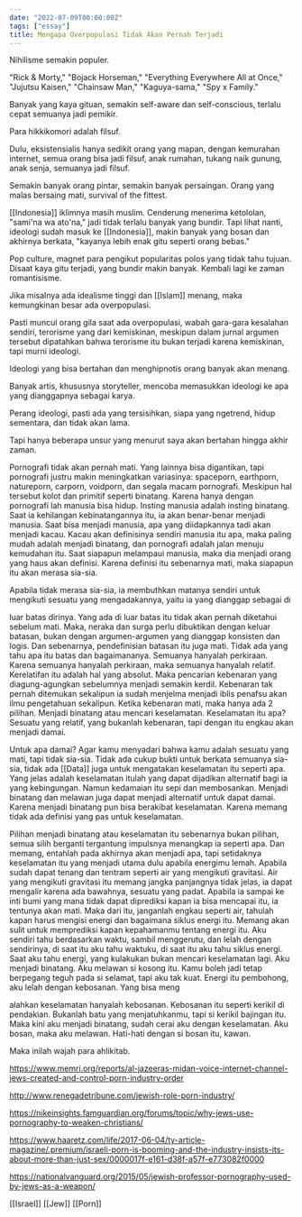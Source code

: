 ```yaml
---
date: "2022-07-09T00:00:00Z"
tags: ["essay"]
title: Mengapa Overpopulasi Tidak Akan Pernah Terjadi
---
```


Nihilisme semakin populer.

"Rick & Morty," "Bojack Horseman," "Everything Everywhere All at Once," "Jujutsu Kaisen," "Chainsaw Man," "Kaguya-sama," "Spy x Family."

Banyak yang kaya gituan, semakin self-aware dan self-conscious, terlalu cepat semuanya jadi pemikir.

Para hikkikomori adalah filsuf.

Dulu, eksistensialis hanya sedikit orang yang mapan, dengan kemurahan internet, semua orang bisa jadi filsuf, anak rumahan, tukang naik gunung, anak senja, semuanya jadi filsuf.

Semakin banyak orang pintar, semakin banyak persaingan. Orang yang malas bersaing mati, survival of the fittest.

[[Indonesia]] iklimnya masih muslim. Cenderung menerima ketololan, "sami'na wa ato'na," jadi tidak terlalu banyak yang bundir. Tapi lihat nanti, ideologi sudah masuk ke [[Indonesia]], makin banyak yang bosan dan akhirnya berkata, "kayanya lebih enak gitu seperti orang bebas."

Pop culture, magnet para pengikut popularitas polos yang tidak tahu tujuan. Disaat kaya gitu terjadi, yang bundir makin banyak. Kembali lagi ke zaman romantisisme.

Jika misalnya ada idealisme tinggi dan [[Islam]] menang, maka kemungkinan besar ada overpopulasi.

Pasti muncul orang gila saat ada overpopulasi, wabah gara-gara kesalahan sendiri, terorisme yang dari kemiskinan, meskipun dalam jurnal argumen tersebut dipatahkan bahwa terorisme itu bukan terjadi karena kemiskinan, tapi murni ideologi.

Ideologi yang bisa bertahan dan menghipnotis orang banyak akan menang.

Banyak artis, khususnya storyteller, mencoba memasukkan ideologi ke apa yang dianggapnya sebagai karya.

Perang ideologi, pasti ada yang tersisihkan, siapa yang ngetrend, hidup sementara, dan tidak akan lama.

Tapi hanya beberapa unsur yang menurut saya akan bertahan hingga akhir zaman.

Pornografi tidak akan pernah mati. Yang lainnya bisa digantikan, tapi pornografi justru makin meningkatkan variasinya: spaceporn, earthporn, natureporn, carporn, voidporn, dan segala macam pornografi. Meskipun hal tersebut kolot dan primitif seperti binatang. Karena hanya dengan pornografi lah manusia bisa hidup. Insting manusia adalah insting binatang. Saat ia kehilangan kebinatangannya itu, ia akan benar-benar menjadi manusia. Saat bisa menjadi manusia, apa yang diidapkannya tadi akan menjadi kacau. Kacau akan definisinya sendiri manusia itu apa, maka paling mudah adalah menjadi binatang, dan pornografi adalah jalan menuju kemudahan itu. Saat siapapun melampaui manusia, maka dia menjadi orang yang haus akan definisi. Karena definisi itu sebenarnya mati, maka siapapun itu akan merasa sia-sia.

Apabila tidak merasa sia-sia, ia membuthkan matanya sendiri untuk mengikuti sesuatu yang mengadakannya, yaitu ia yang dianggap sebagai di

 luar batas dirinya. Yang ada di luar batas itu tidak akan pernah diketahui sebelum mati. Maka, neraka dan surga perlu dibuktikan dengan keluar batasan, bukan dengan argumen-argumen yang dianggap konsisten dan logis. Dan sebenarnya, pendefinisian batasan itu juga mati. Tidak ada yang tahu apa itu batas dan bagaimananya. Semuanya hanyalah perkiraan. Karena semuanya hanyalah perkiraan, maka semuanya hanyalah relatif. Kerelatifan itu adalah hal yang absolut. Maka pencarian kebenaran yang diagung-agungkan sebelumnya menjadi semakin kerdil. Kebenaran tak pernah ditemukan sekalipun ia sudah menjelma menjadi iblis penafsu akan ilmu pengetahuan sekalipun. Ketika kebenaran mati, maka hanya ada 2 pilihan. Menjadi binatang atau mencari keselamatan. Keselamatan itu apa? Sesuatu yang relatif, yang bukanlah kebenaran, tapi dengan itu engkau akan menjadi damai.

Untuk apa damai? Agar kamu menyadari bahwa kamu adalah sesuatu yang mati, tapi tidak sia-sia. Tidak ada cukup bukti untuk berkata semuanya sia-sia, tidak ada [[Data]] juga untuk mengatakan keselamatan itu seperti apa. Yang jelas adalah keselamatan itulah yang dapat dijadikan alternatif bagi ia yang kebingungan. Namun kedamaian itu sepi dan membosankan. Menjadi binatang dan melawan juga dapat menjadi alternatif untuk dapat damai. Karena menjadi binatang pun bisa berakibat keselamatan. Karena memang tidak ada definisi yang pas untuk keselamatan.

Pilihan menjadi binatang atau keselamatan itu sebenarnya bukan pilihan, semua silih berganti tergantung impulsnya menangkap ia seperti apa. Dan memang, entahlah pada akhirnya akan menjadi apa, tapi setidaknya keselamatan itu yang menjadi utama dulu apabila energimu lemah. Apabila sudah dapat tenang dan tentram seperti air yang mengikuti gravitasi. Air yang mengikuti gravitasi itu memang jangka panjangnya tidak jelas, ia dapat mengalir karena ada bawahnya, sesuatu yang padat. Apabila ia sampai ke inti bumi yang mana tidak dapat diprediksi kapan ia bisa mencapai itu, ia tentunya akan mati. Maka dari itu, janganlah engkau seperti air, tahulah kapan harus mengisi energi dan bagaimana siklus energi itu. Memang akan sulit untuk memprediksi kapan kepahamanmu tentang energi itu. Aku sendiri tahu berdasarkan waktu, sambil menggerutu, dan lelah dengan sendirinya, di saat itu aku tahu waktuku, di saat itu aku tahu siklus energi. Saat aku tahu energi, yang kulakukan bukan mencari keselamatan lagi. Aku menjadi binatang. Aku melawan si kosong itu. Kamu boleh jadi tetap berpegang teguh pada si selamat, tapi aku tak kuat. Energi itu pembohong, aku lelah dengan kebosanan. Yang bisa meng

alahkan keselamatan hanyalah kebosanan. Kebosanan itu seperti kerikil di pendakian. Bukanlah batu yang menjatuhkanmu, tapi si kerikil bajingan itu. Maka kini aku menjadi binatang, sudah cerai aku dengan keselamatan. Aku bosan, maka aku melawan. Hati-hati dengan si bosan itu, kawan.

Maka inilah wajah para ahlikitab.

https://www.memri.org/reports/al-jazeeras-midan-voice-internet-channel-jews-created-and-control-porn-industry-order

http://www.renegadetribune.com/jewish-role-porn-industry/

https://nikeinsights.famguardian.org/forums/topic/why-jews-use-pornography-to-weaken-christians/

https://www.haaretz.com/life/2017-06-04/ty-article-magazine/.premium/israeli-porn-is-booming-and-the-industry-insists-its-about-more-than-just-sex/0000017f-e161-d38f-a57f-e773082f0000

https://nationalvanguard.org/2015/05/jewish-professor-pornography-used-by-jews-as-a-weapon/


[[Israel]]
[[Jew]]
[[Porn]]